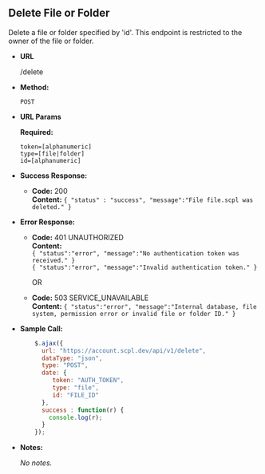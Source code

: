 **Delete File or Folder**
----
Delete a file or folder specified by 'id'. This endpoint is restricted to the owner of the file or folder.

* **URL**

  /delete

* **Method:**

  `POST`

*  **URL Params**

   **Required:**

   `token=[alphanumeric]`<br/>
   `type=[file|folder]`<br/>
   `id=[alphanumeric]`

* **Success Response:**

    * **Code:** 200 <br />
       **Content:** `{ "status" : "success", "message":"File file.scpl was deleted." }`

* **Error Response:**

   * **Code:** 401 UNAUTHORIZED <br />
     **Content:**<br/>
     `{ "status":"error", "message":"No authentication token was received." }`<br/>
     `{ "status":"error", "message":"Invalid authentication token." }`

     OR

    * **Code:** 503 SERVICE_UNAVAILABLE <br />
       **Content:** `{ "status":"error", "message":"Internal database, file system, permission error or invalid file or folder ID." }`

* **Sample Call:**

   ```javascript
       $.ajax({
         url: "https://account.scpl.dev/api/v1/delete",
         dataType: "json",
         type: "POST",
         date: {
            token: "AUTH_TOKEN",
            type: "file",
            id: "FILE_ID"
         },
         success : function(r) {
           console.log(r);
         }
       });
     ```

* **Notes:**

     _No notes._
